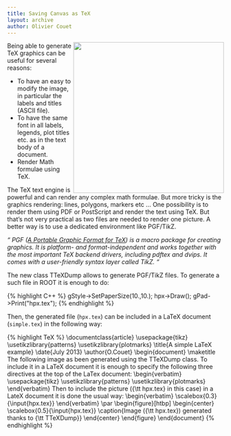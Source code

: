 ```yaml
---
title: Saving Canvas as TeX
layout: archive
author: Olivier Couet
---
```


<img  src="{{'/assets/images/TTextDump.preview.png' | relative_url}}" style="float: right;" width="350" />



Being able to generate TeX graphics can be useful for several reasons:

  - To have an easy to modify the image, in particular the labels and titles (ASCII file).
  - To have the same font in all labels, legends, plot titles etc. as in the text body of
    a document.
  - Render Math formulae using TeX.

The TeX text engine is powerful and can render any complex math formulae. But more tricky
is the graphics rendering: lines, polygons, markers etc ... One possibility is to render
them using PDF or PostScript and render the text using TeX. But that’s not very practical
as two files are needed to render one picture. A better way is to use a dedicated environment
like PGF/TikZ.

_“ PGF ([A Portable Graphic Format for TeX](http://pgf.sourceforge.net/)) is a macro package
for creating graphics. It is platform- and format-independent and works together with the most
important TeX backend drivers, including pdftex and dvips. It comes with a user-friendly
syntax layer called TikZ. “_

The new class TTeXDump allows to generate PGF/TikZ files. To generate a such file in ROOT
it is enough to do:

{% highlight C++ %}
   gStyle->SetPaperSize(10.,10.);
   hpx->Draw();
   gPad->Print("hpx.tex");
{% endhighlight %}

Then, the generated file (`hpx.tex`) can be included in a LaTeX document (`simple.tex`) in
the following way:

{% highlight TeX %}
\documentclass{article}
\usepackage{tikz}
\usetikzlibrary{patterns}
\usetikzlibrary{plotmarks}
\title{A simple LaTeX example}
\date{July 2013}
\author{O.Couet}
\begin{document}
\maketitle
The following image as been generated using the TTeXDump class.
To include it in a LaTeX document it is enough to specify the following
three directives at the top of the LaTex document:
\begin{verbatim}
\usepackage{tikz}
\usetikzlibrary{patterns}
\usetikzlibrary{plotmarks}
\end{verbatim}
Then to include the picture ({\tt hpx.tex} in this case) in a LateX
 document it is done the usual way:
\begin{verbatim}
\scalebox{0.3}{\input{hpx.tex}}
\end{verbatim}
\par
\begin{figure}[htbp]
\begin{center}
\scalebox{0.5}{\input{hpx.tex}}
\caption{Image ({\tt hpx.tex}) generated thanks to {\tt TTeXDump}}
\end{center}
\end{figure}
\end{document}
{% endhighlight %}
